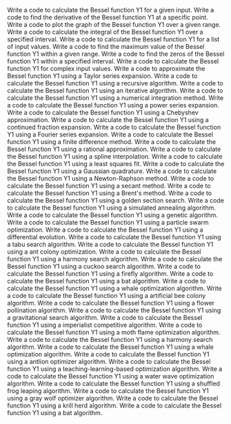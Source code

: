 Write a code to calculate the Bessel function Y1 for a given input.
Write a code to find the derivative of the Bessel function Y1 at a specific point.
Write a code to plot the graph of the Bessel function Y1 over a given range.
Write a code to calculate the integral of the Bessel function Y1 over a specified interval.
Write a code to calculate the Bessel function Y1 for a list of input values.
Write a code to find the maximum value of the Bessel function Y1 within a given range.
Write a code to find the zeros of the Bessel function Y1 within a specified interval.
Write a code to calculate the Bessel function Y1 for complex input values.
Write a code to approximate the Bessel function Y1 using a Taylor series expansion.
Write a code to calculate the Bessel function Y1 using a recursive algorithm.
Write a code to calculate the Bessel function Y1 using an iterative algorithm.
Write a code to calculate the Bessel function Y1 using a numerical integration method.
Write a code to calculate the Bessel function Y1 using a power series expansion.
Write a code to calculate the Bessel function Y1 using a Chebyshev approximation.
Write a code to calculate the Bessel function Y1 using a continued fraction expansion.
Write a code to calculate the Bessel function Y1 using a Fourier series expansion.
Write a code to calculate the Bessel function Y1 using a finite difference method.
Write a code to calculate the Bessel function Y1 using a rational approximation.
Write a code to calculate the Bessel function Y1 using a spline interpolation.
Write a code to calculate the Bessel function Y1 using a least squares fit.
Write a code to calculate the Bessel function Y1 using a Gaussian quadrature.
Write a code to calculate the Bessel function Y1 using a Newton-Raphson method.
Write a code to calculate the Bessel function Y1 using a secant method.
Write a code to calculate the Bessel function Y1 using a Brent's method.
Write a code to calculate the Bessel function Y1 using a golden section search.
Write a code to calculate the Bessel function Y1 using a simulated annealing algorithm.
Write a code to calculate the Bessel function Y1 using a genetic algorithm.
Write a code to calculate the Bessel function Y1 using a particle swarm optimization.
Write a code to calculate the Bessel function Y1 using a differential evolution.
Write a code to calculate the Bessel function Y1 using a tabu search algorithm.
Write a code to calculate the Bessel function Y1 using a ant colony optimization.
Write a code to calculate the Bessel function Y1 using a harmony search algorithm.
Write a code to calculate the Bessel function Y1 using a cuckoo search algorithm.
Write a code to calculate the Bessel function Y1 using a firefly algorithm.
Write a code to calculate the Bessel function Y1 using a bat algorithm.
Write a code to calculate the Bessel function Y1 using a whale optimization algorithm.
Write a code to calculate the Bessel function Y1 using a artificial bee colony algorithm.
Write a code to calculate the Bessel function Y1 using a flower pollination algorithm.
Write a code to calculate the Bessel function Y1 using a gravitational search algorithm.
Write a code to calculate the Bessel function Y1 using a imperialist competitive algorithm.
Write a code to calculate the Bessel function Y1 using a moth flame optimization algorithm.
Write a code to calculate the Bessel function Y1 using a harmony search algorithm.
Write a code to calculate the Bessel function Y1 using a whale optimization algorithm.
Write a code to calculate the Bessel function Y1 using a antlion optimizer algorithm.
Write a code to calculate the Bessel function Y1 using a teaching-learning-based optimization algorithm.
Write a code to calculate the Bessel function Y1 using a water wave optimization algorithm.
Write a code to calculate the Bessel function Y1 using a shuffled frog leaping algorithm.
Write a code to calculate the Bessel function Y1 using a gray wolf optimizer algorithm.
Write a code to calculate the Bessel function Y1 using a krill herd algorithm.
Write a code to calculate the Bessel function Y1 using a bat algorithm.